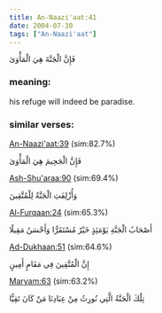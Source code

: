 ```yaml
---
title: An-Naazi'aat:41
date: 2004-07-30
tags: ["An-Naazi'aat"]
---
```

فَإِنَّ الْجَنَّةَ هِيَ الْمَأْوَىٰ
### meaning: 
his refuge will indeed be paradise.
### similar verses: 

[An-Naazi'aat:39](/79/39) (sim:82.7%)

فَإِنَّ الْجَحِيمَ هِيَ الْمَأْوَىٰ

[Ash-Shu'araa:90](/26/90) (sim:69.4%)

وَأُزْلِفَتِ الْجَنَّةُ لِلْمُتَّقِينَ

[Al-Furqaan:24](/25/24) (sim:65.3%)

أَصْحَابُ الْجَنَّةِ يَوْمَئِذٍ خَيْرٌ مُسْتَقَرًّا وَأَحْسَنُ مَقِيلًا

[Ad-Dukhaan:51](/44/51) (sim:64.6%)

إِنَّ الْمُتَّقِينَ فِي مَقَامٍ أَمِينٍ

[Maryam:63](/19/63) (sim:63.2%)

تِلْكَ الْجَنَّةُ الَّتِي نُورِثُ مِنْ عِبَادِنَا مَنْ كَانَ تَقِيًّا
